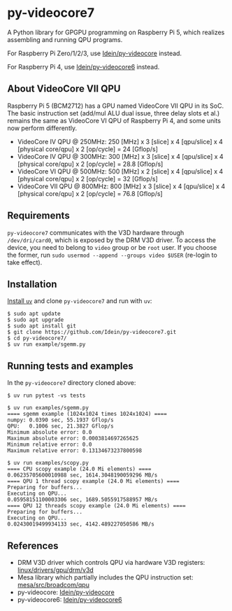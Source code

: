 # py-videocore7

A Python library for GPGPU programming on Raspberry Pi 5, which realizes
assembling and running QPU programs.

For Raspberry Pi Zero/1/2/3, use
[Idein/py-videocore](https://github.com/Idein/py-videocore) instead.

For Raspberry Pi 4, use
[Idein/py-videocore6](https://github.com/Idein/py-videocore6) instead.

## About VideoCore VII QPU

Raspberry Pi 5 (BCM2712) has a GPU named VideoCore VII QPU in its SoC.
The basic instruction set (add/mul ALU dual issue, three delay slots et al.)
remains the same as VideoCore VI QPU of Raspberry Pi 4, and some units
now perform differently.

- VideoCore IV QPU @ 250MHz: 250 [MHz] x 3 [slice] x 4 [qpu/slice] x 4 [physical core/qpu] x 2 [op/cycle] = 24 [Gflop/s]
- VideoCore IV QPU @ 300MHz: 300 [MHz] x 3 [slice] x 4 [qpu/slice] x 4 [physical core/qpu] x 2 [op/cycle] = 28.8 [Gflop/s]
- VideoCore VI QPU @ 500MHz: 500 [MHz] x 2 [slice] x 4 [qpu/slice] x 4 [physical core/qpu] x 2 [op/cycle] = 32 [Gflop/s]
- VideoCore VII QPU @ 800MHz: 800 [MHz] x 3 [slice] x 4 [qpu/slice] x 4 [physical core/qpu] x 2 [op/cycle] = 76.8 [Gflop/s]


## Requirements

`py-videocore7` communicates with the V3D hardware through `/dev/dri/card0`,
which is exposed by the DRM V3D driver.
To access the device, you need to belong to `video` group or be `root` user.
If you choose the former, run `sudo usermod --append --groups video $USER`
(re-login to take effect).


## Installation

[Install `uv`](https://docs.astral.sh/uv/getting-started/installation/) and
clone `py-videocore7` and run with `uv`:

```console
$ sudo apt update
$ sudo apt upgrade
$ sudo apt install git
$ git clone https://github.com/Idein/py-videocore7.git
$ cd py-videocore7/
$ uv run example/sgemm.py
```


## Running tests and examples

In the `py-videocore7` directory cloned above:

```console
$ uv run pytest -vs tests
```

```console
$ uv run examples/sgemm.py
==== sgemm example (1024x1024 times 1024x1024) ====
numpy: 0.0390 sec, 55.1937 Gflop/s
QPU:   0.1006 sec, 21.3827 Gflop/s
Minimum absolute error: 0.0
Maximum absolute error: 0.0003814697265625
Minimum relative error: 0.0
Maximum relative error: 0.13134673237800598
```

```console
$ uv run examples/scopy.py
==== CPU scopy example (24.0 Mi elements) ====
0.06235705600010988 sec, 1614.3048190059296 MB/s
==== QPU 1 thread scopy example (24.0 Mi elements) ====
Preparing for buffers...
Executing on QPU...
0.05958151100003306 sec, 1689.5055917588957 MB/s
==== QPU 12 threads scopy example (24.0 Mi elements) ====
Preparing for buffers...
Executing on QPU...
0.02430019499934133 sec, 4142.489227050586 MB/s
```

## References

- DRM V3D driver which controls QPU via hardware V3D registers: [linux/drivers/gpu/drm/v3d](https://git.kernel.org/pub/scm/linux/kernel/git/stable/linux.git/tree/drivers/gpu/drm/v3d)
- Mesa library which partially includes the QPU instruction set: [mesa/src/broadcom/qpu](https://gitlab.freedesktop.org/mesa/mesa/-/tree/main/src/broadcom/qpu)
- py-videocore: [Idein/py-videocore](https://github.com/Idein/py-videocore)
- py-videocore6: [Idein/py-videocore6](https://github.com/Idein/py-videocore6)

